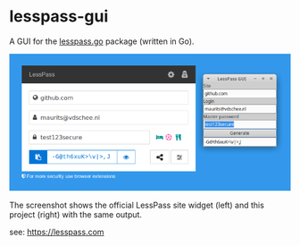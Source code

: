 # lesspass-gui

A GUI for the [lesspass.go](https://github.com/mevdschee/lesspass.go/) package (written in Go).

![lesspass-gui screenshot](https://github.com/mevdschee/lesspass-gui/raw/master/lesspass-gui.png)

The screenshot shows the official LessPass site widget (left) and this project (right) with the same output.

see: https://lesspass.com

